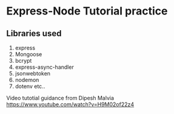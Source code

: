 # Express-Node Tutorial practice
## Libraries used
1. express
2. Mongoose
3. bcrypt
4. express-async-handler
5. jsonwebtoken
6. nodemon
7. dotenv etc..

Video tutotial guidance from Dipesh Malvia
https://www.youtube.com/watch?v=H9M02of22z4
